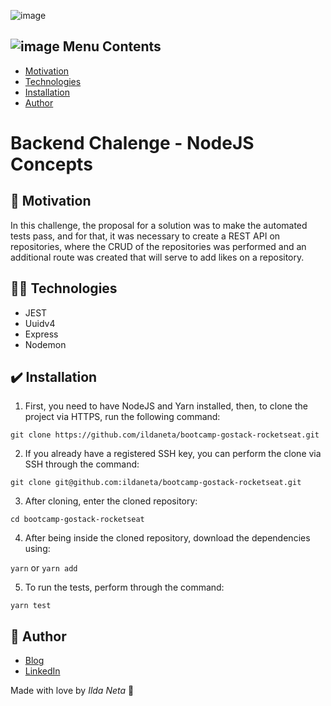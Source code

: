 ![image](https://user-images.githubusercontent.com/21963291/85336662-5d8fb200-b4b5-11ea-999f-41da44f32b82.png)

## ![image](https://user-images.githubusercontent.com/21963291/85338764-45ba2d00-b4b9-11ea-921a-d15eb692b2ea.png) Menu Contents

- [Motivation](#pushpin-motivation)
- [Technologies](#woman_technologist-technologies)
- [Installation](#heavy_check_mark-installation)
- [Author](#pencil-author)

# Backend Chalenge - NodeJS Concepts

## :pushpin: Motivation

In this challenge, the proposal for a solution was to make the automated tests pass, and for that, it was necessary to create a REST API on repositories, where the CRUD of the repositories was performed and an additional route was created that will serve to add likes on a repository.

## :woman_technologist: Technologies

- JEST
- Uuidv4
- Express
- Nodemon

## :heavy_check_mark: Installation

1. First, you need to have NodeJS and Yarn installed, then, to clone the project via HTTPS, run the following command:

`git clone https://github.com/ildaneta/bootcamp-gostack-rocketseat.git`

2. If you already have a registered SSH key, you can perform the clone via SSH through the command:

`git clone git@github.com:ildaneta/bootcamp-gostack-rocketseat.git`

3. After cloning, enter the cloned repository:

`cd bootcamp-gostack-rocketseat`

4. After being inside the cloned repository, download the dependencies using:

`yarn` or `yarn add`

5. To run the tests, perform through the command:

`yarn test`

## :pencil: Author

- <a href="https://ildaneta.dev" target="_blank">Blog</a>
- <a href="https://www.linkedin.com/in/ilda-silva-neta/" target="_blank">LinkedIn</a>

Made with love by _*Ilda Neta*_ :heart_decoration:
